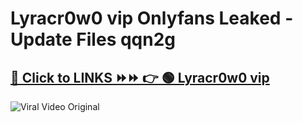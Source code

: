 
 # Lyracr0w0 vip Onlyfans Leaked - Update Files qqn2g

## <h2><a href="https://clipsfans.com/Lyracr0w0_vip&ref=git">🔗 Click to LINKS ⏩⏩ 👉 🟢 Lyracr0w0 vip </a></h2>

<a href="https://clipsfans.com/Lyracr0w0_vip&ref=git" rel="nofollow" data-target="animated-image.originalLink"><img src="https://i.ibb.co.com/xMMVF88/686577567.gif" alt="Viral Video Original" style="max-width: 100%; display: inline-block;" data-target="animated-image.originalImage"></a>

